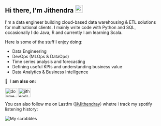## Hi there, I'm Jithendra <img src="https://media.giphy.com/media/hvRJCLFzcasrR4ia7z/giphy.gif" width="25">

I'm a data engineer building cloud-based data warehousing & ETL solutions for multinational clients. I mainly write code with Python and SQL, occasionally I do Java, R and currently I am learning Scala.

Here is some of the stuff I enjoy doing:
- Data Engineering
- DevOps (MLOps & DataOps)
- Time series analysis and forecasting
- Defining useful KPIs and understanding business value
- Data Analytics & Business Intelligence

🔗 &nbsp;**I am also on:**
<p align="left">
<a href="https://twitter.com/doomedripper" target="blank"><img align="center" src="https://raw.githubusercontent.com/rahuldkjain/github-profile-readme-generator/master/src/images/icons/Social/twitter.svg" alt="doomedripper" height="30" width="40" /></a>
<a href="https://www.linkedin.com/in/jithendrabsy/" target="blank"><img align="center" src="https://raw.githubusercontent.com/rahuldkjain/github-profile-readme-generator/master/src/images/icons/Social/linked-in-alt.svg" alt="jithendrabsy" height="30" width="40" /></a>


You can also follow me on Lastfm ([@Jithendray](https://www.last.fm/user/Jithendray)) whetre i track my spotify listening history:

![My scrobbles](https://lastfm-recently-played.vercel.app/api?user=Jithendray)



